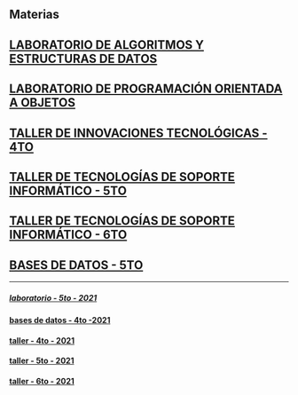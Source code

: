 ## Materias


## [LABORATORIO DE ALGORITMOS Y ESTRUCTURAS DE DATOS](https://github.com/nadianoe/nadianoe.github.io/blob/master/laboratorio4to/labo4to.md#laboratorio-de-algoritmos-y-estructuras-de-datos)

## [LABORATORIO DE PROGRAMACIÓN ORIENTADA A OBJETOS](https://github.com/nadianoe/nadianoe.github.io/blob/master/labo/laboratorio2022.md#laboratorio-de-programaci%C3%B3n-orientada-a-objetos)

## [TALLER DE INNOVACIONES TECNOLÓGICAS - 4TO](https://github.com/nadianoe/nadianoe.github.io/blob/master/taller4to2022/taller4to2022.md#taller-de-innovaciones-tecnol%C3%B3gicas)

## [TALLER DE TECNOLOGÍAS DE SOPORTE INFORMÁTICO - 5TO](https://github.com/nadianoe/nadianoe.github.io/blob/master/taller5to2022/taller5to2022.md#taller-de-tecnolog%C3%ADas-de-soporte-inform%C3%A1tico---5to)

## [TALLER DE TECNOLOGÍAS DE SOPORTE INFORMÁTICO - 6TO](https://github.com/nadianoe/nadianoe.github.io/blob/master/taller6to2022/taller6to2022.md#taller-de-tecnolog%C3%ADas-de-soporte-inform%C3%A1tico-2022)

## [BASES DE DATOS - 5TO](https://github.com/nadianoe/nadianoe.github.io/blob/master/bd5to2022/db5to2022.md#bases-de-datos---5to)

--------------------------------------

##### [laboratorio - 5to - 2021](https://github.com/materiasipm/materiasipm.github.io/blob/master/labo/labo.md#programa-del-laboratorio-de-programaci%C3%B3n-oritentada-a-objetos)

#### [bases de datos - 4to -2021](https://github.com/nadianoe/nadianoe.github.io/blob/master/bases/bases.md)

#### [taller - 4to - 2021](https://github.com/materiasipm/materiasipm.github.io/blob/master/taller4to/taller4to.md#taller-de-innovaciones-tecnol%C3%B3gicas)

#### [taller - 5to - 2021](https://github.com/materiasipm/materiasipm.github.io/blob/master/taller5to/taller5to.md#taller-de-tecnolog%C3%ADas-de-soporte-inform%C3%A1tico)

#### [taller - 6to - 2021](https://github.com/materiasipm/materiasipm.github.io/blob/master/taller6to/taller6to.md#taller-de-tecnolog%C3%ADas-de-soporte-inform%C3%A1tico)
